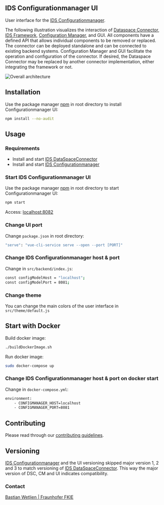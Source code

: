 ## IDS Configurationmanager UI

User interface for the [IDS Configurationmanager](https://github.com/FraunhoferISST/IDS-Configurationmanager).

The following illustration visualizes the interaction of [Dataspace Connector](https://github.com/FraunhoferISST/DataspaceConnector), [IDS Framework](https://github.com/FraunhoferISST/IDS-Connector-Framework), [Configuration Manager](https://github.com/FraunhoferISST/IDS-Configurationmanager), and GUI. All components have a defined API that allows individual components to be removed or replaced. The connector can be deployed standalone and can be connected to existing backend systems. Configuration Manager and GUI facilitate the operation and configuration of the connector. If desired, the Dataspace Connector may be replaced by another connector implementation, either integrating the framework or not.

![Overall architecture](https://github.com/fkie/ids-configmanager-ui/blob/master/images/overall-architecture.png?raw=true)

## Installation

Use the package manager [npm](https://nodejs.org/en/download/) in root directory to install Configurationmanager UI:

```bash
npm install --no-audit
```

## Usage

### Requirements
* Install and start [IDS DataSpaceConnector](https://github.com/FraunhoferISST/DataspaceConnector)
* Install and start [IDS Configurationmanager](https://github.com/FraunhoferISST/IDS-Configurationmanager)

### Start IDS Configurationmanager UI
Use the package manager [npm](https://nodejs.org/en/download/) in root directory to start Configurationmanager UI:
```bash
npm start
```
Access: [localhost:8082](http://localhost:8082) 

### Change UI port

Change `package.json` in root directory:
```bash
"serve": "vue-cli-service serve --open --port [PORT]"
```

### Change IDS Configurationmanager host & port

Change in `src/backend/index.js`:
```bash
const configModelHost = "localhost";
const configModelPort = 8081;
```

### Change theme

You can change the main colors of the user interface in `src/theme/default.js`

## Start with Docker

Build docker image:
```bash
./buildDockerImage.sh
```
Run docker image:
```bash
sudo docker-compose up
```

### Change IDS Configurationmanager host & port on docker start

Change in `docker-compose.yml`:
```bash
environment:
    - CONFIGMANAGER_HOST=localhost
    - CONFIGMANAGER_PORT=8081
```

## Contributing

Please read through our [contributing guidelines](https://github.com/fkie/ids-configmanager-ui/blob/master/CONTRIBUTING.md).

## Versioning

[IDS Configurationmanager](https://github.com/FraunhoferISST/IDS-Configurationmanager) and the UI versioning skipped major version 1, 2 and 3 to match versioning of [IDS DataSpaceConnector](https://github.com/FraunhoferISST/DataspaceConnector).
This way the major version of DSC, CM and UI indicates compatibility.

### Contact

[Bastian Wetljen | Fraunhofer FKIE](mailto:bastian.weltjen@fkie.fraunhofer.de) 
